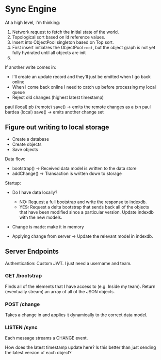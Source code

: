 # Sync Engine

At a high level, I'm thinking:

1. Network request to fetch the initial state of the world.
1. Topological sort based on Id reference values.
1. Insert into ObjectPool singleton based on Top sort.
1. First insert initialzes the ObjectPool `root`, but the object graph is not yet fully hydrated
   until all objects are init
1.

If another write comes in:

- I'll create an update record and they'll just be emitted when I go back online
- When I come back online I need to catch up before processing my local queue
- Reject old changes (highest latest timestamp)

paul (local)
pb (remote)
save() -> emits the remote changes as a txn
paul bardea (local)
save() -> emits another change set

## Figure out writing to local storage

- Create a database
- Create objects
- Save objects

Data flow:

- bootstrap() -> Received data model is written to the data store
- addChange() -> Transaction is written down to storage

Startup:

- Do I have data locally?

  - NO: Request a full bootstrap and write the response to indexdb.
  - YES: Request a delta bootstrap that sends back all of the objects that have been modified since
    a particular version. Update indexdb with the new models.

- Change is made: make it in memory

- Applying change from server -> Update the relevant model in indexdb.

## Server Endpoints

Authentication: Custom JWT. I just need a username and team.

### GET /bootstrap

Finds all of the elements that I have access to (e.g. Inside my team).
Return (eventually stream) an array of all of the JSON objects.

### POST /change

Takes a change in and applies it dynamically to the correct data model.

### LISTEN /sync

Each message streams a CHANGE event.

How does the latest timestamp update here? Is this better than just sending
the latest version of each object?
